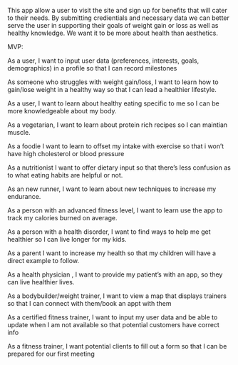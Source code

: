 This app allow a user to visit the site and sign up for benefits that will cater to their needs. By submitting credientials and necessary data we can better serve the user in supporting their goals of weight gain or loss as well as healthy knowledge. We want it to be more about health than aesthetics. 

MVP:

As a user, I want to input user data (preferences, interests, goals, demographics) in a profile so that I can record milestones



As someone who struggles with weight gain/loss, I want to learn how to gain/lose weight in a healthy way so that I can lead a healthier lifestyle. 



As a user, I want to learn about healthy eating specific to me so I can be more knowledgeable about my body. 

As a vegetarian, I want to learn about protein rich recipes so I can maintian muscle. 

As a foodie I want to learn to offset my intake with exercise so that i won’t have high cholesterol or blood pressure

As a nutritionist I want to offer dietary input so that there’s less confusion as to what eating habits are helpful or not.



As an new runner, I want to learn about new techniques to increase my endurance.

As a person with an advanced fitness level, I want to learn use the app to track my calories burned on average.



As a person with a health disorder, I want to find ways to help me get healthier so I can live longer for my kids.



As a parent I want to increase my health so that my children will have a direct example to follow.

As a health physician , I want to provide my patient’s with an app, so they can live healthier lives.

As a bodybuilder/weight trainer, I want to view a map that displays trainers so that I can connect with them/book an appt with them

As a certified fitness trainer, I want to input my user data and be able to update when I am not available so that potential customers have correct info

As a fitness trainer, I want potential clients to fill out a form so that I can be prepared for our first meeting



